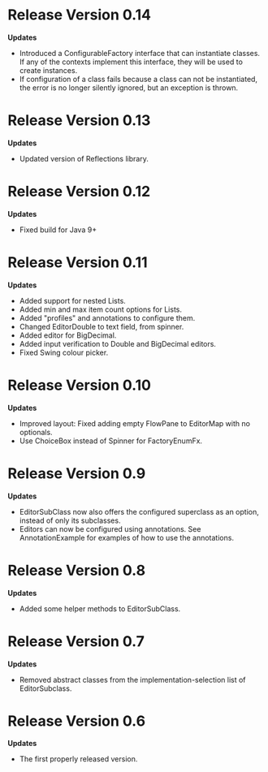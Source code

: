 # Release Version 0.14

**Updates**
* Introduced a ConfigurableFactory interface that can instantiate classes.
  If any of the contexts implement this interface, they will be used to
  create instances.
* If configuration of a class fails because a class can not be instantiated,
  the error is no longer silently ignored, but an exception is thrown.


# Release Version 0.13

**Updates**
* Updated version of Reflections library.


# Release Version 0.12

**Updates**
* Fixed build for Java 9+


# Release Version 0.11

**Updates**
* Added support for nested Lists.
* Added min and max item count options for Lists.
* Added "profiles" and annotations to configure them.
* Changed EditorDouble to text field, from spinner.
* Added editor for BigDecimal.
* Added input verification to Double and BigDecimal editors.
* Fixed Swing colour picker.


# Release Version 0.10

**Updates**
* Improved layout: Fixed adding empty FlowPane to EditorMap with no optionals.
* Use ChoiceBox instead of Spinner for FactoryEnumFx.


# Release Version 0.9

**Updates**
* EditorSubClass now also offers the configured superclass as an option, instead of only its subclasses.
* Editors can now be configured using annotations. See AnnotationExample for examples of how to use the annotations.


# Release Version 0.8

**Updates**
* Added some helper methods to EditorSubClass.


# Release Version 0.7

**Updates**
* Removed abstract classes from the implementation-selection list of EditorSubclass.


# Release Version 0.6

**Updates**
* The first properly released version.

